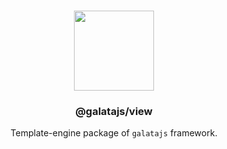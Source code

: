 <p align="center">
<br>
<img src="https://avatars.githubusercontent.com/u/108695351?s=200&v=4" width="128" height="128">
</p>
<h3 align="center">@galatajs/view</h3>
<p align="center">
  Template-engine package of <code>galatajs</code> framework. 
</p>